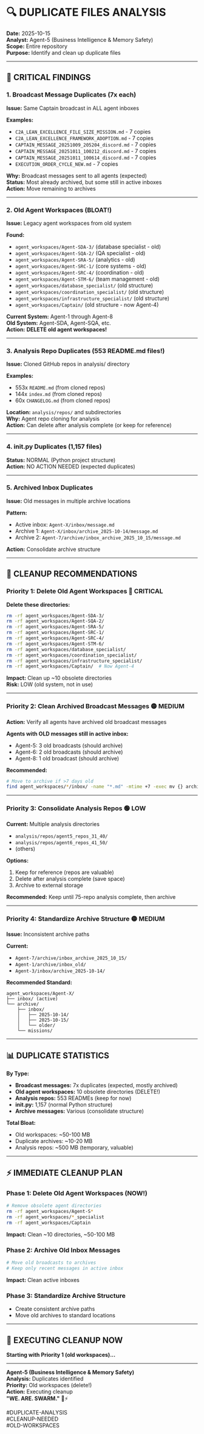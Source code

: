 # 🔍 DUPLICATE FILES ANALYSIS

**Date:** 2025-10-15  
**Analyst:** Agent-5 (Business Intelligence & Memory Safety)  
**Scope:** Entire repository  
**Purpose:** Identify and clean up duplicate files

---

## 🚨 CRITICAL FINDINGS

### **1. Broadcast Message Duplicates (7x each)**

**Issue:** Same Captain broadcast in ALL agent inboxes

**Examples:**
- `C2A_LEAN_EXCELLENCE_FILE_SIZE_MISSION.md` - 7 copies
- `C2A_LEAN_EXCELLENCE_FRAMEWORK_ADOPTION.md` - 7 copies
- `CAPTAIN_MESSAGE_20251009_205204_discord.md` - 7 copies
- `CAPTAIN_MESSAGE_20251011_100212_discord.md` - 7 copies
- `CAPTAIN_MESSAGE_20251011_100614_discord.md` - 7 copies
- `EXECUTION_ORDER_CYCLE_NEW.md` - 7 copies

**Why:** Broadcast messages sent to all agents (expected)  
**Status:** Most already archived, but some still in active inboxes  
**Action:** Move remaining to archives

---

### **2. Old Agent Workspaces (BLOAT!)**

**Issue:** Legacy agent workspaces from old system

**Found:**
- `agent_workspaces/Agent-SDA-3/` (database specialist - old)
- `agent_workspaces/Agent-SQA-2/` (QA specialist - old)
- `agent_workspaces/Agent-SRA-5/` (analytics - old)
- `agent_workspaces/Agent-SRC-1/` (core systems - old)
- `agent_workspaces/Agent-SRC-4/` (coordination - old)
- `agent_workspaces/Agent-STM-6/` (team management - old)
- `agent_workspaces/database_specialist/` (old structure)
- `agent_workspaces/coordination_specialist/` (old structure)
- `agent_workspaces/infrastructure_specialist/` (old structure)
- `agent_workspaces/Captain/` (old structure - now Agent-4)

**Current System:** Agent-1 through Agent-8  
**Old System:** Agent-SDA, Agent-SQA, etc.  
**Action:** **DELETE old agent workspaces!**

---

### **3. Analysis Repo Duplicates (553 README.md files!)**

**Issue:** Cloned GitHub repos in analysis/ directory

**Examples:**
- 553x `README.md` (from cloned repos)
- 144x `index.md` (from cloned repos)
- 60x `CHANGELOG.md` (from cloned repos)

**Location:** `analysis/repos/` and subdirectories  
**Why:** Agent repo cloning for analysis  
**Action:** Can delete after analysis complete (or keep for reference)

---

### **4. __init__.py Duplicates (1,157 files)**

**Status:** NORMAL (Python project structure)  
**Action:** NO ACTION NEEDED (expected duplicates)

---

### **5. Archived Inbox Duplicates**

**Issue:** Old messages in multiple archive locations

**Pattern:**
- Active inbox: `Agent-X/inbox/message.md`
- Archive 1: `Agent-X/inbox/archive_2025-10-14/message.md`
- Archive 2: `Agent-7/archive/inbox_archive_2025_10_15/message.md`

**Action:** Consolidate archive structure

---

## 🧹 CLEANUP RECOMMENDATIONS

### **Priority 1: Delete Old Agent Workspaces** 🔴 CRITICAL

**Delete these directories:**
```bash
rm -rf agent_workspaces/Agent-SDA-3/
rm -rf agent_workspaces/Agent-SQA-2/
rm -rf agent_workspaces/Agent-SRA-5/
rm -rf agent_workspaces/Agent-SRC-1/
rm -rf agent_workspaces/Agent-SRC-4/
rm -rf agent_workspaces/Agent-STM-6/
rm -rf agent_workspaces/database_specialist/
rm -rf agent_workspaces/coordination_specialist/
rm -rf agent_workspaces/infrastructure_specialist/
rm -rf agent_workspaces/Captain/  # Now Agent-4
```

**Impact:** Clean up ~10 obsolete directories  
**Risk:** LOW (old system, not in use)

---

### **Priority 2: Clean Archived Broadcast Messages** 🟡 MEDIUM

**Action:** Verify all agents have archived old broadcast messages

**Agents with OLD messages still in active inbox:**
- Agent-5: 3 old broadcasts (should archive)
- Agent-6: 2 old broadcasts (should archive)
- Agent-8: 1 old broadcast (should archive)

**Recommended:**
```bash
# Move to archive if >7 days old
find agent_workspaces/*/inbox/ -name "*.md" -mtime +7 -exec mv {} archives/ \;
```

---

### **Priority 3: Consolidate Analysis Repos** 🟢 LOW

**Current:** Multiple analysis directories
- `analysis/repos/agent5_repos_31_40/`
- `analysis/repos/agent6_repos_41_50/`
- (others)

**Options:**
1. Keep for reference (repos are valuable)
2. Delete after analysis complete (save space)
3. Archive to external storage

**Recommended:** Keep until 75-repo analysis complete, then archive

---

### **Priority 4: Standardize Archive Structure** 🟡 MEDIUM

**Issue:** Inconsistent archive paths

**Current:**
- `Agent-7/archive/inbox_archive_2025_10_15/`
- `Agent-1/archive/inbox_old/`
- `Agent-3/inbox/archive_2025-10-14/`

**Recommended Standard:**
```
agent_workspaces/Agent-X/
├── inbox/ (active)
└── archive/
    ├── inbox/
    │   ├── 2025-10-14/
    │   ├── 2025-10-15/
    │   └── older/
    └── missions/
```

---

## 📊 DUPLICATE STATISTICS

**By Type:**
- **Broadcast messages:** 7x duplicates (expected, mostly archived)
- **Old agent workspaces:** 10 obsolete directories (DELETE!)
- **Analysis repos:** 553 READMEs (keep for now)
- **__init__.py:** 1,157 (normal Python structure)
- **Archive messages:** Various (consolidate structure)

**Total Bloat:**
- Old workspaces: ~50-100 MB
- Duplicate archives: ~10-20 MB
- Analysis repos: ~500 MB (temporary, valuable)

---

## ⚡ IMMEDIATE CLEANUP PLAN

### **Phase 1: Delete Old Agent Workspaces (NOW!)**
```bash
# Remove obsolete agent directories
rm -rf agent_workspaces/Agent-S*
rm -rf agent_workspaces/*_specialist
rm -rf agent_workspaces/Captain
```

**Impact:** Clean ~10 directories, ~50-100 MB

### **Phase 2: Archive Old Inbox Messages**
```bash
# Move old broadcasts to archives
# Keep only recent messages in active inbox
```

**Impact:** Clean active inboxes

### **Phase 3: Standardize Archive Structure**
- Create consistent archive paths
- Move old archives to standard locations

---

## 🎯 EXECUTING CLEANUP NOW

**Starting with Priority 1 (old workspaces)...**

---

**Agent-5 (Business Intelligence & Memory Safety)**  
**Analysis:** Duplicates identified  
**Priority:** Old workspaces (delete!)  
**Action:** Executing cleanup  
**"WE. ARE. SWARM."** 🐝⚡

#DUPLICATE-ANALYSIS  
#CLEANUP-NEEDED  
#OLD-WORKSPACES  

